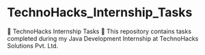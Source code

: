 # TechnoHacks_Internship_Tasks
🚀 TechnoHacks Internship Tasks 🚀  This repository contains tasks completed during my Java Development Internship at TechnoHacks Solutions Pvt. Ltd.
